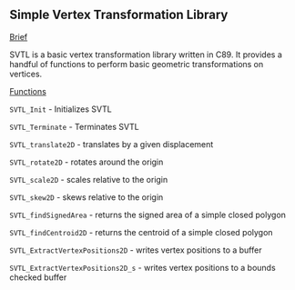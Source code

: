 ## Simple Vertex Transformation Library ##
<ins> Brief </ins>

SVTL is a basic vertex transformation library written in C89. It provides a handful of functions to perform basic geometric transformations on vertices.

<ins> Functions </ins>

```SVTL_Init``` - Initializes SVTL

```SVTL_Terminate``` - Terminates SVTL

```SVTL_translate2D``` - translates by a given displacement

```SVTL_rotate2D``` - rotates around the origin

```SVTL_scale2D``` - scales relative to the origin

```SVTL_skew2D``` - skews relative to the origin

```SVTL_findSignedArea``` - returns the signed area of a simple closed polygon

```SVTL_findCentroid2D``` - returns the centroid of a simple closed polygon

```SVTL_ExtractVertexPositions2D``` - writes vertex positions to a buffer

```SVTL_ExtractVertexPositions2D_s``` - writes vertex positions to a bounds checked buffer
